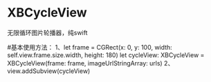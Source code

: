# XBCycleView
无限循环图片轮播器，纯swift

#基本使用方法：
1、let frame = CGRect(x: 0, y: 100, width: self.view.frame.size.width, height: 180) 
 let cycleView: XBCycleView = XBCycleView(frame: frame, imageUrlStringArray: urls)
2、view.addSubview(cycleView)
